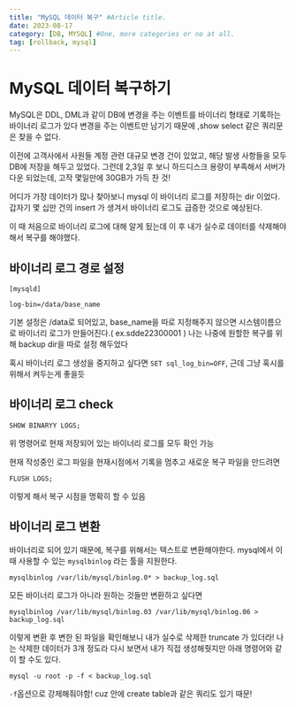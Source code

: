 ```yaml
---
title: "MySQL 데이터 복구" #Article title.
date: 2023-08-17
category: [DB, MYSQL] #One, more categories or no at all.
tag: [rollback, mysql]
---
```


# MySQL 데이터 복구하기

MySQL은 DDL, DML과 같이 DB에 변경을 주는 이벤트를 바이너리 형태로 기록하는 바이너리 로그가 있다
변경을 주는 이벤트만 남기기 때문에 ,show select 같은 쿼리문은 찾을 수 없다.

이전에 고객사에서 사원들 계정 관련 대규모 변경 건이 있었고, 해당 발생 사항들을 모두 DB에 저장을 해두고 있었다.
그런데 2,3일 후 보니 하드디스크 용량이 부족해서 서버가 다운 되었는데, 고작 몇일만에 30GB가 가득 찬 것!

어디가 가장 데이터가 많나 찾아보니 mysql 이 바이너리 로그를 저장하는 dir 이었다.
갑자기 몇 십만 건의 insert 가 생겨서 바이너리 로그도 급증한 것으로 예상된다.

이 때 처음으로 바이너리 로그에 대해 알게 됬는데 이 후 내가 실수로 데이터를 삭제해야해서 복구를 해야했다.

## 바이너리 로그 경로 설정

```
[mysqld]

log-bin=/data/base_name
```

기본 설정은 /data로 되어있고, base_name을 따로 지정해주지 않으면 시스템이름으로 바이너리 로그가 만들어진다.( ex.sdde22300001 ) 
나는 나중에 원할한 복구를 위해 backup dir을 따로 설정 해두었다

혹시 바이너리 로그 생성을 중지하고 싶다면 `SET sql_log_bin=OFF`, 근데 그냥 혹시를 위해서 켜두는게 좋을듯

## 바이너리 로그 check

`SHOW BINARYY LOGS;`

위 명령어로 현재 저장되어 있는 바이너리 로그를 모두 확인 가능

현재 작성중인 로그 파일을 현재시점에서 기록을 멈추고 새로운 복구 파일을 만드려면

`FLUSH LOGS;`

이렇게 해서 복구 시점을 명확히 할 수 있음


## 바이너리 로그 변환


바이너리로 되어 있기 때문에, 복구를 위해서는 텍스트로 변환해야한다.
mysql에서 이 때 사용할 수 있는 `mysqlbinlog` 라는 툴을 지원한다.

`mysqlbinlog /var/lib/mysql/binlog.0* > backup_log.sql`

모든 바이너리 로그가 아니라 원하는 것들만 변환하고 싶다면

`mysqlbinlog /var/lib/mysql/binlog.03 /var/lib/mysql/binlog.06 > backup_log.sql`

이렇게 변환 후 변한 된 파일을 확인해보니 내가 실수로 삭제한 truncate 가 있더라!
나는 삭제한 데이터가 3개 정도라 다시 보면서 내가 직접 생성해줫지만 아래 명령어와 같이 할 수도 있다.

`mysql -u root -p -f < backup_log.sql`

`-f`옵션으로 강제해줘야함! cuz 안에 create table과 같은 쿼리도 있기 때문!
